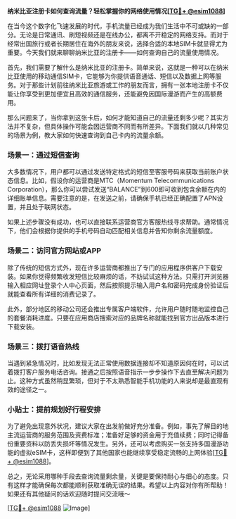 **纳米比亚注册卡如何查询流量？轻松掌握你的网络使用情况[[TG💪+ @esim1088](https://t.me/s/esim1088)]**

在当今这个数字化飞速发展的时代，手机流量已经成为我们生活中不可或缺的一部分。无论是日常通讯、刷短视频还是在线办公，都离不开稳定的网络支持。而对于经常出国旅行或者长期居住在海外的朋友来说，选择合适的本地SIM卡就显得尤为重要。今天我们就来聊聊纳米比亚的注册卡——如何查询自己的流量使用情况。

首先，我们需要了解什么是纳米比亚的注册卡。简单来说，这就是一种可以在纳米比亚使用的移动通信SIM卡，它能够为你提供语音通话、短信以及数据上网等服务。对于那些计划前往纳米比亚旅游或工作的朋友而言，拥有一张本地注册卡不仅能让你享受到更加便宜且高效的通信服务，还能避免因国际漫游而产生的高额费用。

那么问题来了，当你拿到这张卡后，如何才能知道自己的流量还剩多少呢？其实方法并不复杂，但具体操作可能会因运营商不同而有所差异。下面我们就以几种常见的场景为例，教大家如何快速查询到自己卡内的流量余额。

### 场景一：通过短信查询

大多数情况下，用户都可以通过发送特定格式的短信至客服号码来获取当前账户状态信息。比如，假设你的运营商是MTC（Momentum Telecommunications Corporation），那么你可以尝试发送“BALANCE”到600即可收到包含余额在内的详细账单信息。需要注意的是，在发送之前，请确保手机已经正确配置了APN设置，并且处于联网状态。

如果上述步骤没有成功，也可以直接联系运营商官方客服热线寻求帮助。通常情况下，他们会根据你提供的手机号码自动匹配相关信息并告知你剩余流量额度。

### 场景二：访问官方网站或APP

除了传统的短信方式外，现在许多运营商都推出了专门的应用程序供客户下载安装。如果你觉得频繁收发短信比较麻烦的话，不妨试试这种方法。只需打开浏览器输入相应网址登录个人中心页面，然后按照提示输入用户名和密码完成身份验证后就能查看所有详细的消费记录了。

此外，部分地区的移动公司还会推出专属客户端软件，允许用户随时随地监控自己的套餐消耗进度。只要在应用商店搜索对应的品牌名称就能找到官方出品版本进行下载安装。

### 场景三：拨打语音热线

当遇到紧急情况时，比如发现无法正常使用数据连接却不知道原因何在时，可以试着拨打客户服务电话咨询。接通之后按照语音指示一步步操作下去直至解决问题为止。这种方式虽然稍显繁琐，但对于不太熟悉智能手机功能的人来说却是最直观有效的途径之一。

### 小贴士：提前规划好行程安排

为了避免出现意外状况，建议大家在出发前做好充分准备。例如，事先了解目的地主流运营商的服务范围及资费标准；准备好足够的资金用于充值续费；同时记得备份重要资料以防丢失损坏等情况发生。另外，还可以考虑购买一张支持多国漫游功能的虚拟eSIM卡，这样即便到了其他国家也能继续享受稳定流畅的上网体验[[TG💪+ @esim1088](https://t.me/s/esim1088)]。

总之，无论采用哪种手段去查询流量剩余量，关键是要保持耐心与细心的态度。只有这样才能确保每次都能顺利获取准确无误的结果。希望以上内容对你有所帮助！如果还有其他疑问的话欢迎随时提问交流哦～

[[TG💪+ @esim1088](https://t.me/s/esim1088) ![Image](https://i.postimg.cc/4NQfJmqS/Snipaste-2025-05-13-00-14-12.png)]